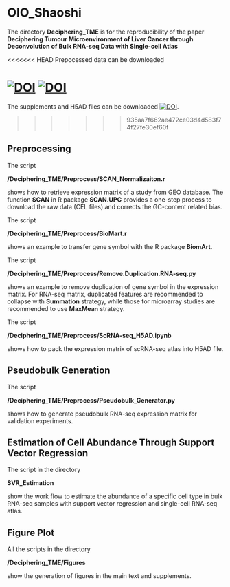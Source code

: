 # OIO_Shaoshi

The directory **Deciphering_TME** is for the reproducibility of the paper **Deciphering Tumour Microenvironment of Liver Cancer through Deconvolution of Bulk RNA-seq Data with Single-cell Atlas**

<<<<<<< HEAD
Prepocessed data can be downloaded

[![DOI](https://zenodo.org/badge/DOI/10.5281/zenodo.7315791.svg)](https://doi.org/10.5281/zenodo.7315791)
[![DOI](https://zenodo.org/badge/DOI/10.5281/zenodo.7467268.svg)](https://doi.org/10.5281/zenodo.7467268)
=======
The supplements and H5AD files can be downloaded [![DOI](https://zenodo.org/badge/DOI/10.5281/zenodo.7315791.svg)](https://doi.org/10.5281/zenodo.7315791).
>>>>>>> 935aa7f662ae472ce03d4d583f74f27fe30ef60f

## Preprocessing

The script

**/Deciphering_TME/Preprocess/SCAN_Normalizaiton.r**

shows how to retrieve expression matrix of a study from GEO database. The function **SCAN** in R package **SCAN.UPC** provides a one-step process to download the raw data (CEL files) and corrects the GC-content related bias.

The script

**/Deciphering_TME/Preprocess/BioMart.r**

shows an example to transfer gene symbol with the R package **BiomArt**.

The script

**/Deciphering_TME/Preprocess/Remove.Duplication.RNA-seq.py**

shows an example to remove duplication of gene symbol in the expression matrix. For RNA-seq matrix, duplicated features are recommended to collapse with **Summation** strategy, while those for microarray studies are recommended to use **MaxMean** strategy.

The script

**/Deciphering_TME/Preprocess/ScRNA-seq_H5AD.ipynb**

shows how to pack the expression matrix of scRNA-seq atlas into H5AD file.


## Pseudobulk Generation

The script

**/Deciphering_TME/Preprocess/Pseudobulk_Generator.py**

shows how to generate pseudobulk RNA-seq expression matrix for validation experiments. 

## Estimation of Cell Abundance Through Support Vector Regression

The script in the directory

**SVR_Estimation**

show the work flow to estimate the abundance of a specific cell type in bulk RNA-seq samples with support vector regression and single-cell RNA-seq atlas.

## Figure Plot

All the scripts in the directory

**/Deciphering_TME/Figures**

show the generation of figures in the main text and supplements.

